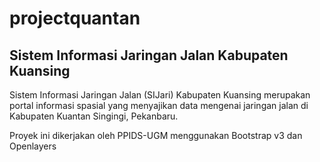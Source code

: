 projectquantan
==============

Sistem Informasi Jaringan Jalan Kabupaten Kuansing
---------------------------------------------------


Sistem Informasi Jaringan Jalan (SIJari) Kabupaten Kuansing merupakan
portal informasi spasial yang menyajikan data mengenai jaringan jalan 
di Kabupaten Kuantan Singingi, Pekanbaru. 

Proyek ini dikerjakan oleh PPIDS-UGM menggunakan Bootstrap v3 dan Openlayers
